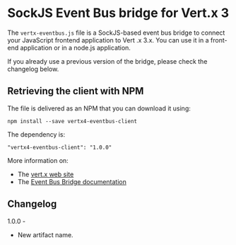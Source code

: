 # SockJS Event Bus bridge for Vert.x 3

The `vertx-eventbus.js` file is a SockJS-based event bus bridge to connect your JavaScript frontend application to Vert
.x 3.x. You can use it in a front-end application or in a node.js application.

If you already use a previous version of the bridge, please check the changelog below. 

## Retrieving the client with NPM

The file is delivered as an NPM that you can download it using:

```
npm install --save vertx4-eventbus-client
```

The dependency is:

```
"vertx4-eventbus-client": "1.0.0"
```

More information on:

* The [vert.x web site](http://vertx.io) 
* The [Event Bus Bridge documentation](http://vertx.io/docs/vertx-web/java/#_sockjs_event_bus_bridge) 

## Changelog

1.0.0 -

* New artifact name.